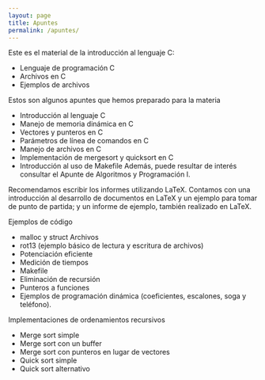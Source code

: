 ```yaml
---
layout: page
title: Apuntes
permalink: /apuntes/
---
```


Este es el material de la introducción al lenguaje C:
* Lenguaje de programación C
* Archivos en C
* Ejemplos de archivos

Estos son algunos apuntes que hemos preparado para la materia
* Introducción al lenguaje C
* Manejo de memoria dinámica en C
* Vectores y punteros en C
* Parámetros de línea de comandos en C
* Manejo de archivos en C
* Implementación de mergesort y quicksort en C
* Introducción al uso de Makefile
Además, puede resultar de interés consultar el Apunte de Algoritmos y Programación I.

Recomendamos escribir los informes utilizando LaTeX. Contamos con una introducción al desarrollo de documentos en LaTeX y un ejemplo para tomar de punto de partida; y un informe de ejemplo, también realizado en LaTeX.

Ejemplos de código

* malloc y struct
Archivos
* rot13 (ejemplo básico de lectura y escritura de archivos)
* Potenciación eficiente
* Medición de tiempos
* Makefile
* Eliminación de recursión
* Punteros a funciones
* Ejemplos de programación dinámica (coeficientes, escalones, soga y teléfono).

Implementaciones de ordenamientos recursivos
* Merge sort simple
* Merge sort con un buffer
* Merge sort con punteros en lugar de vectores
* Quick sort simple
* Quick sort alternativo